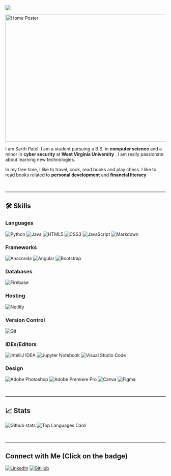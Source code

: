 ![](https://komarev.com/ghpvc/?username=patelsarth&color=blueviolet&label=Visitors)

<img src="https://github.com/sarthbpatel/sarthbpatel/blob/master/images/poster.png?raw=true" alt = "Home Poster" width="900px" height="400px">

</br>

 I am Sarth Patel. I am a student pursuing a B.S. in **computer science** and a minor in **cyber security** at **West Virginia University** . I am really passionate about learning new technologies. 

In my free time, I like to travel, cook, read books and play chess. I like to read books related to **personal development** and **financial literacy**

</br>

<hr> </hr>

## 🛠️ Skills 

### Languages
![Python](https://img.shields.io/badge/python-3670A0?style=for-the-badge&logo=python&logoColor=ffdd54)
![Java](https://img.shields.io/badge/java-%23ED8B00.svg?style=for-the-badge&logo=java&logoColor=white)
![HTML5](https://img.shields.io/badge/html5-%23E34F26.svg?style=for-the-badge&logo=html5&logoColor=white)
![CSS3](https://img.shields.io/badge/css3-%231572B6.svg?style=for-the-badge&logo=css3&logoColor=white)
![JavaScript](https://img.shields.io/badge/javascript-%23323330.svg?style=for-the-badge&logo=javascript&logoColor=%23F7DF1E)
![Markdown](https://img.shields.io/badge/markdown-%23000000.svg?style=for-the-badge&logo=markdown&logoColor=white)

### Frameworks
![Anaconda](https://img.shields.io/badge/Anaconda-%2344A833.svg?style=for-the-badge&logo=anaconda&logoColor=white)
![Angular](https://img.shields.io/badge/angular-%23DD0031.svg?style=for-the-badge&logo=angular&logoColor=white)
![Bootstrap](https://img.shields.io/badge/bootstrap-%23563D7C.svg?style=for-the-badge&logo=bootstrap&logoColor=white)

### Databases
![Firebase](https://img.shields.io/badge/Firebase-039BE5?style=for-the-badge&logo=Firebase&logoColor=white)

### Hosting
![Netlify](https://img.shields.io/badge/netlify-%23000000.svg?style=for-the-badge&logo=netlify&logoColor=#00C7B7)

### Version Control
![Git](https://img.shields.io/badge/git-%23F05033.svg?style=for-the-badge&logo=git&logoColor=white)

### IDEs/Editors
![IntelliJ IDEA](https://img.shields.io/badge/IntelliJIDEA-000000.svg?style=for-the-badge&logo=intellij-idea&logoColor=white)
![Jupyter Notebook](https://img.shields.io/badge/jupyter-%23FA0F00.svg?style=for-the-badge&logo=jupyter&logoColor=white)
![Visual Studio Code](https://img.shields.io/badge/Visual%20Studio%20Code-0078d7.svg?style=for-the-badge&logo=visual-studio-code&logoColor=white)


### Design
![Adobe Photoshop](https://img.shields.io/badge/adobe%20photoshop-%2331A8FF.svg?style=for-the-badge&logo=adobe%20photoshop&logoColor=white)
![Adobe Premiere Pro](https://img.shields.io/badge/Adobe%20Premiere%20Pro-9999FF.svg?style=for-the-badge&logo=Adobe%20Premiere%20Pro&logoColor=white)
![Canva](https://img.shields.io/badge/Canva-%2300C4CC.svg?style=for-the-badge&logo=Canva&logoColor=white)
![Figma](https://img.shields.io/badge/figma-%23F24E1E.svg?style=for-the-badge&logo=figma&logoColor=white)

</br>

<hr> </hr>

## 📈 Stats

![Github stats](https://github-readme-stats.vercel.app/api?username=sarthbpatel&theme=buefy&show_icons=true&count_private=true&hide=stars,contribs)
![Top Languages Card](https://github-readme-stats.vercel.app/api/top-langs/?username=sarthbpatel&layout=compact)

</br>

<hr></hr>

## Connect with Me (Click on the badge)
[![LinkedIn](https://img.shields.io/badge/linkedin-%230077B5.svg?style=for-the-badge&logo=linkedin&logoColor=white)](https://www.linkedin.com/in/sarthbpatel)
[![GitHub](https://img.shields.io/badge/github-%23121011.svg?style=for-the-badge&logo=github&logoColor=white)](https://github.com/sarthbpatel)
